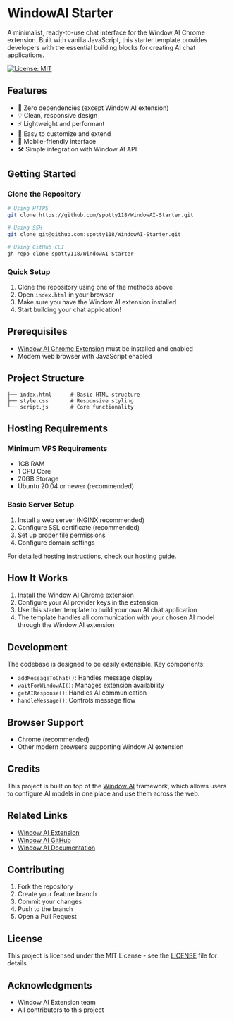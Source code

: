 # WindowAI Starter

A minimalist, ready-to-use chat interface for the Window AI Chrome extension. Built with vanilla JavaScript, this starter template provides developers with the essential building blocks for creating AI chat applications.

[![License: MIT](https://img.shields.io/badge/License-MIT-yellow.svg)](https://opensource.org/licenses/MIT)

## Features

- 🚀 Zero dependencies (except Window AI extension)
- 💡 Clean, responsive design
- ⚡ Lightweight and performant
- 🔧 Easy to customize and extend
- 📱 Mobile-friendly interface
- 🛠️ Simple integration with Window AI API

## Getting Started

### Clone the Repository

```bash
# Using HTTPS
git clone https://github.com/spotty118/WindowAI-Starter.git

# Using SSH
git clone git@github.com:spotty118/WindowAI-Starter.git

# Using GitHub CLI
gh repo clone spotty118/WindowAI-Starter
```

### Quick Setup
1. Clone the repository using one of the methods above
2. Open `index.html` in your browser
3. Make sure you have the Window AI extension installed
4. Start building your chat application!

## Prerequisites

- [Window AI Chrome Extension](https://chrome.google.com/webstore/detail/window-ai/cbhbgmdpcoelfdoihppookkijpmgahag) must be installed and enabled
- Modern web browser with JavaScript enabled

## Project Structure

```
├── index.html      # Basic HTML structure
├── style.css       # Responsive styling
└── script.js       # Core functionality
```

## Hosting Requirements

### Minimum VPS Requirements
- 1GB RAM
- 1 CPU Core
- 20GB Storage
- Ubuntu 20.04 or newer (recommended)

### Basic Server Setup

1. Install a web server (NGINX recommended)
2. Configure SSL certificate (recommended)
3. Set up proper file permissions
4. Configure domain settings

For detailed hosting instructions, check our [hosting guide](docs/HOSTING.md).

## How It Works

1. Install the Window AI Chrome extension
2. Configure your AI provider keys in the extension
3. Use this starter template to build your own AI chat application
4. The template handles all communication with your chosen AI model through the Window AI extension

## Development

The codebase is designed to be easily extensible. Key components:

- `addMessageToChat()`: Handles message display
- `waitForWindowAI()`: Manages extension availability
- `getAIResponse()`: Handles AI communication
- `handleMessage()`: Controls message flow

## Browser Support

- Chrome (recommended)
- Other modern browsers supporting Window AI extension

## Credits

This project is built on top of the [Window AI](https://github.com/alexanderatallah/window.ai) framework, which allows users to configure AI models in one place and use them across the web.

## Related Links

- [Window AI Extension](https://chrome.google.com/webstore/detail/window-ai/cbhbgmdpcoelfdoihppookkijpmgahag)
- [Window AI GitHub](https://github.com/alexanderatallah/window.ai)
- [Window AI Documentation](https://windowai.io)

## Contributing

1. Fork the repository
2. Create your feature branch
3. Commit your changes
4. Push to the branch
5. Open a Pull Request

## License

This project is licensed under the MIT License - see the [LICENSE](LICENSE) file for details.

## Acknowledgments

- Window AI Extension team
- All contributors to this project
